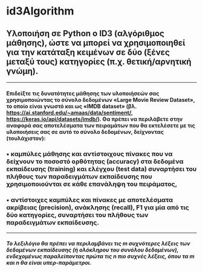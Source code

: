 # id3Algorithm

## Υλοποιήση σε Python ο ID3 (αλγόριθμος μάθησης), ώστε να μπορεί να χρησιμοποιηθεί για την κατάταξη κειμένων σε δύο (ξένες μεταξύ τους) κατηγορίες (π.χ. θετική/αρνητική γνώμη).
----

#### Επιδείξτε τις δυνατότητες μάθησης των υλοποιήσεών σας χρησιμοποιώντας το σύνολο δεδομένων «Large Movie Review Dataset», το οποίο είναι γνωστό και ως «IMDB dataset» (βλ. https://ai.stanford.edu/~amaas/data/sentiment/, https://keras.io/api/datasets/imdb/). Θα πρέπει να περιλάβετε στην αναφορά σας αποτελέσματα των πειραμάτων που θα εκτελέσετε με τις υλοποιήσεις σας σε αυτό το σύνολο δεδομένων, δείχνοντας (τουλάχιστον):

### • καμπύλες μάθησης και αντίστοιχους πίνακες που να δείχνουν το ποσοστό ορθότητας (accuracy) στα δεδομένα εκπαίδευσης (training) και ελέγχου (test data) συναρτήσει του πλήθους των παραδειγμάτων εκπαίδευσης που χρησιμοποιούνται σε κάθε επανάληψη του πειράματος,

### • αντίστοιχες καμπύλες και πίνακες με αποτελέσματα ακρίβειας (precision), ανάκλησης (recall), F1 για μία από τις δύο κατηγορίες, συναρτήσει του πλήθους των παραδειγμάτων εκπαίδευσης.
----
##### Το λεξιλόγιο θα πρέπει να περιλαμβάνει τις m συχνότερες λέξεις των δεδομένων εκπαίδευσης (ή ολόκληρου του συνόλου δεδομένων), ενδεχομένως παραλείποντας πρώτα τις n πιο συχνές λέξεις, όπου τα m και n θα είναι υπερ-παράμετροι.
